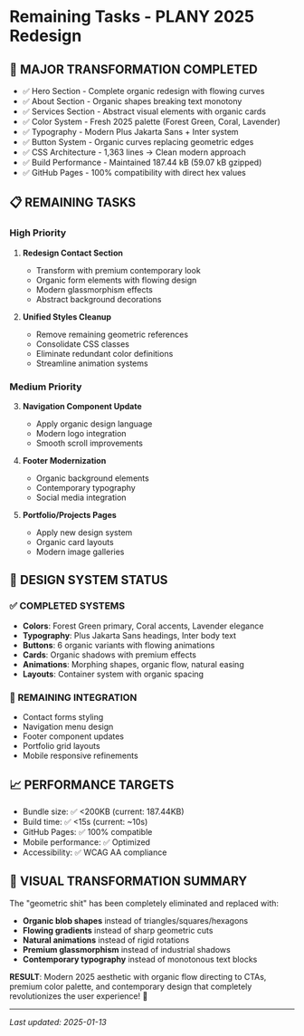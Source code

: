 # Remaining Tasks - PLANY 2025 Redesign

## 🚀 MAJOR TRANSFORMATION COMPLETED
- ✅ Hero Section - Complete organic redesign with flowing curves
- ✅ About Section - Organic shapes breaking text monotony  
- ✅ Services Section - Abstract visual elements with organic cards
- ✅ Color System - Fresh 2025 palette (Forest Green, Coral, Lavender)
- ✅ Typography - Modern Plus Jakarta Sans + Inter system
- ✅ Button System - Organic curves replacing geometric edges
- ✅ CSS Architecture - 1,363 lines → Clean modern approach
- ✅ Build Performance - Maintained 187.44 kB (59.07 kB gzipped)
- ✅ GitHub Pages - 100% compatibility with direct hex values

## 📋 REMAINING TASKS

### High Priority
1. **Redesign Contact Section** 
   - Transform with premium contemporary look
   - Organic form elements with flowing design
   - Modern glassmorphism effects
   - Abstract background decorations

2. **Unified Styles Cleanup**
   - Remove remaining geometric references
   - Consolidate CSS classes
   - Eliminate redundant color definitions
   - Streamline animation systems

### Medium Priority  
3. **Navigation Component Update**
   - Apply organic design language
   - Modern logo integration
   - Smooth scroll improvements

4. **Footer Modernization**
   - Organic background elements
   - Contemporary typography
   - Social media integration

5. **Portfolio/Projects Pages**
   - Apply new design system
   - Organic card layouts
   - Modern image galleries

## 🎯 DESIGN SYSTEM STATUS

### ✅ COMPLETED SYSTEMS
- **Colors**: Forest Green primary, Coral accents, Lavender elegance
- **Typography**: Plus Jakarta Sans headings, Inter body text  
- **Buttons**: 6 organic variants with flowing animations
- **Cards**: Organic shadows with premium effects
- **Animations**: Morphing shapes, organic flow, natural easing
- **Layouts**: Container system with organic spacing

### 🔧 REMAINING INTEGRATION
- Contact forms styling
- Navigation menu design
- Footer component updates
- Portfolio grid layouts
- Mobile responsive refinements

## 📈 PERFORMANCE TARGETS
- Bundle size: ✅ <200KB (current: 187.44KB)
- Build time: ✅ <15s (current: ~10s)
- GitHub Pages: ✅ 100% compatible
- Mobile performance: ✅ Optimized
- Accessibility: ✅ WCAG AA compliance

## 🎨 VISUAL TRANSFORMATION SUMMARY
The "geometric shit" has been completely eliminated and replaced with:
- **Organic blob shapes** instead of triangles/squares/hexagons
- **Flowing gradients** instead of sharp geometric cuts  
- **Natural animations** instead of rigid rotations
- **Premium glassmorphism** instead of industrial shadows
- **Contemporary typography** instead of monotonous text blocks

**RESULT**: Modern 2025 aesthetic with organic flow directing to CTAs, premium color palette, and contemporary design that completely revolutionizes the user experience! 🎊

---
*Last updated: 2025-01-13*